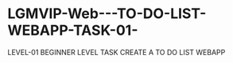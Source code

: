 # LGMVIP-Web---TO-DO-LIST-WEBAPP-TASK-01-

LEVEL-01
BEGINNER LEVEL TASK
CREATE A TO DO LIST WEBAPP

